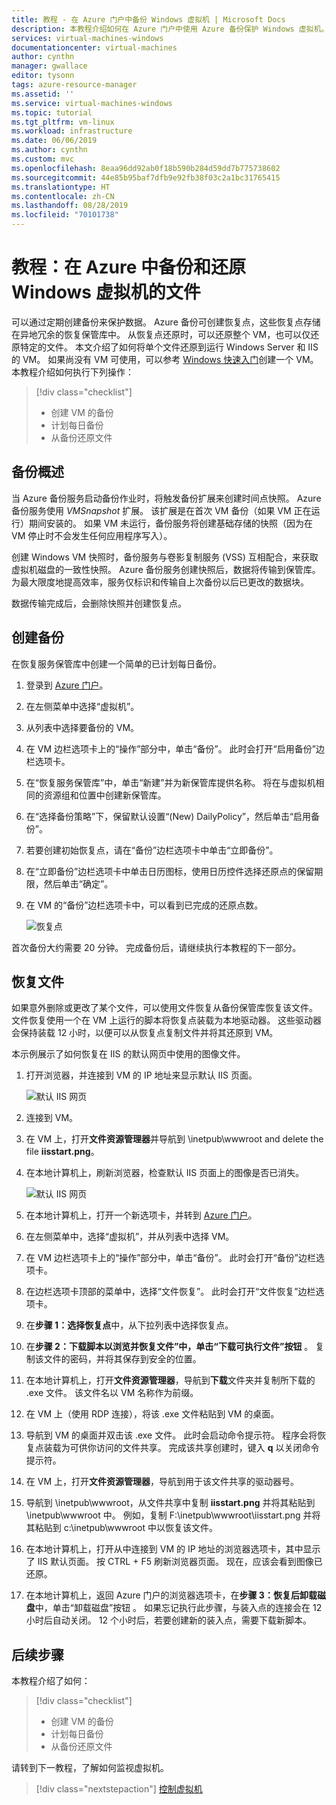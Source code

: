```yaml
---
title: 教程 - 在 Azure 门户中备份 Windows 虚拟机 | Microsoft Docs
description: 本教程介绍如何在 Azure 门户中使用 Azure 备份保护 Windows 虚拟机。
services: virtual-machines-windows
documentationcenter: virtual-machines
author: cynthn
manager: gwallace
editor: tysonn
tags: azure-resource-manager
ms.assetid: ''
ms.service: virtual-machines-windows
ms.topic: tutorial
ms.tgt_pltfrm: vm-linux
ms.workload: infrastructure
ms.date: 06/06/2019
ms.author: cynthn
ms.custom: mvc
ms.openlocfilehash: 8eaa96dd92ab0f18b590b284d59dd7b775738602
ms.sourcegitcommit: 44e85b95baf7dfb9e92fb38f03c2a1bc31765415
ms.translationtype: HT
ms.contentlocale: zh-CN
ms.lasthandoff: 08/28/2019
ms.locfileid: "70101738"
---
```

# <a name="tutorial-back-up-and-restore-files-for-windows-virtual-machines-in-azure"></a>教程：在 Azure 中备份和还原 Windows 虚拟机的文件

可以通过定期创建备份来保护数据。 Azure 备份可创建恢复点，这些恢复点存储在异地冗余的恢复保管库中。 从恢复点还原时，可以还原整个 VM，也可以仅还原特定的文件。 本文介绍了如何将单个文件还原到运行 Windows Server 和 IIS 的 VM。 如果尚没有 VM 可使用，可以参考 [Windows 快速入门](quick-create-portal.md)创建一个 VM。 本教程介绍如何执行下列操作：

> [!div class="checklist"]
> * 创建 VM 的备份
> * 计划每日备份
> * 从备份还原文件

## <a name="backup-overview"></a>备份概述

当 Azure 备份服务启动备份作业时，将触发备份扩展来创建时间点快照。 Azure 备份服务使用 _VMSnapshot_ 扩展。 该扩展是在首次 VM 备份（如果 VM 正在运行）期间安装的。 如果 VM 未运行，备份服务将创建基础存储的快照（因为在 VM 停止时不会发生任何应用程序写入）。

创建 Windows VM 快照时，备份服务与卷影复制服务 (VSS) 互相配合，来获取虚拟机磁盘的一致性快照。 Azure 备份服务创建快照后，数据将传输到保管库。 为最大限度地提高效率，服务仅标识和传输自上次备份以后已更改的数据块。

数据传输完成后，会删除快照并创建恢复点。

## <a name="create-a-backup"></a>创建备份
在恢复服务保管库中创建一个简单的已计划每日备份。 

1. 登录到 [Azure 门户](https://portal.azure.com/)。
1. 在左侧菜单中选择“虚拟机”。  
1. 从列表中选择要备份的 VM。
1. 在 VM 边栏选项卡上的“操作”部分中，单击“备份”。   此时会打开“启用备份”边栏选项卡。 
1. 在“恢复服务保管库”中，单击“新建”并为新保管库提供名称。   将在与虚拟机相同的资源组和位置中创建新保管库。
1. 在“选择备份策略”下，保留默认设置“(New) DailyPolicy”，然后单击“启用备份”。   
1. 若要创建初始恢复点，请在“备份”边栏选项卡中单击“立即备份”。  
1. 在“立即备份”边栏选项卡中单击日历图标，使用日历控件选择还原点的保留期限，然后单击“确定”。  
1. 在 VM 的“备份”边栏选项卡中，可以看到已完成的还原点数。 


    ![恢复点](./media/tutorial-backup-vms/backup-complete.png)
    
首次备份大约需要 20 分钟。 完成备份后，请继续执行本教程的下一部分。

## <a name="recover-a-file"></a>恢复文件

如果意外删除或更改了某个文件，可以使用文件恢复从备份保管库恢复该文件。 文件恢复使用一个在 VM 上运行的脚本将恢复点装载为本地驱动器。 这些驱动器会保持装载 12 小时，以便可以从恢复点复制文件并将其还原到 VM。  

本示例展示了如何恢复在 IIS 的默认网页中使用的图像文件。 

1. 打开浏览器，并连接到 VM 的 IP 地址来显示默认 IIS 页面。

    ![默认 IIS 网页](./media/tutorial-backup-vms/iis-working.png)

1. 连接到 VM。
1. 在 VM 上，打开**文件资源管理器**并导航到 \inetpub\wwwroot and delete the file **iisstart.png**。
1. 在本地计算机上，刷新浏览器，检查默认 IIS 页面上的图像是否已消失。

    ![默认 IIS 网页](./media/tutorial-backup-vms/iis-broken.png)

1. 在本地计算机上，打开一个新选项卡，并转到 [Azure 门户](https://portal.azure.com)。
1. 在左侧菜单中，选择“虚拟机”，并从列表中选择 VM。 
1. 在 VM 边栏选项卡上的“操作”部分中，单击“备份”。   此时会打开“备份”边栏选项卡。  
1. 在边栏选项卡顶部的菜单中，选择“文件恢复”。  此时会打开“文件恢复”边栏选项卡。 
1. 在**步骤 1：选择恢复点**中，从下拉列表中选择恢复点。
1. 在**步骤 2：下载脚本以浏览并恢复文件”中，单击“下载可执行文件”按钮**  。 复制该文件的密码，并将其保存到安全的位置。
1. 在本地计算机上，打开**文件资源管理器**，导航到**下载**文件夹并复制所下载的 .exe 文件。 该文件名以 VM 名称作为前缀。 
1. 在 VM 上（使用 RDP 连接），将该 .exe 文件粘贴到 VM 的桌面。 
1. 导航到 VM 的桌面并双击该 .exe 文件。 此时会启动命令提示符。 程序会将恢复点装载为可供你访问的文件共享。 完成该共享创建时，键入 **q** 以关闭命令提示符。
1. 在 VM 上，打开**文件资源管理器**，导航到用于该文件共享的驱动器号。
1. 导航到 \inetpub\wwwroot，从文件共享中复制 **iisstart.png** 并将其粘贴到 \inetpub\wwwroot 中。 例如，复制 F:\inetpub\wwwroot\iisstart.png 并将其粘贴到 c:\inetpub\wwwroot 中以恢复该文件。
1. 在本地计算机上，打开从中连接到 VM 的 IP 地址的浏览器选项卡，其中显示了 IIS 默认页面。 按 CTRL + F5 刷新浏览器页面。 现在，应该会看到图像已还原。
1. 在本地计算机上，返回 Azure 门户的浏览器选项卡，在**步骤 3：恢复后卸载磁盘**中，单击“卸载磁盘”按钮  。 如果忘记执行此步骤，与装入点的连接会在 12 小时后自动关闭。 12 个小时后，若要创建新的装入点，需要下载新脚本。





## <a name="next-steps"></a>后续步骤

本教程介绍了如何：

> [!div class="checklist"]
> * 创建 VM 的备份
> * 计划每日备份
> * 从备份还原文件

请转到下一教程，了解如何监视虚拟机。

> [!div class="nextstepaction"]
> [控制虚拟机](tutorial-govern-resources.md)









